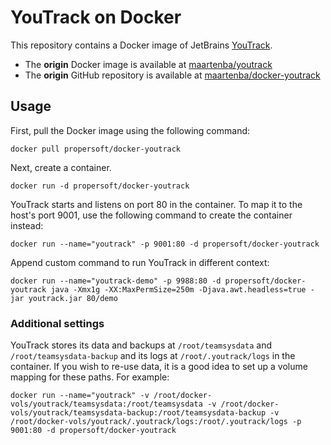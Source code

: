 # YouTrack on Docker

This repository contains a Docker image of JetBrains [YouTrack](http://www.jetbrains.com/youtrack).

* The **origin** Docker image is available at [maartenba/youtrack](https://registry.hub.docker.com/u/maartenba/youtrack)
* The **origin** GitHub repository is available at [maartenba/docker-youtrack](https://github.com/maartenba/docker-youtrack)

## Usage

First, pull the Docker image using the following command:

	docker pull propersoft/docker-youtrack

Next, create a container.

	docker run -d propersoft/docker-youtrack

YouTrack starts and listens on port 80 in the container. To map it to the host's port 9001, use the following command to create the container instead:

	docker run --name="youtrack" -p 9001:80 -d propersoft/docker-youtrack

Append custom command to run YouTrack in different context:

```
docker run --name="youtrack-demo" -p 9988:80 -d propersoft/docker-youtrack java -Xmx1g -XX:MaxPermSize=250m -Djava.awt.headless=true -jar youtrack.jar 80/demo
```

### Additional settings

YouTrack stores its data and backups at ```/root/teamsysdata``` and ```/root/teamsysdata-backup```
and its logs at `/root/.youtrack/logs` in the container.
If you wish to re-use data, it is a good idea to set up a volume mapping for these paths. For example:

	docker run --name="youtrack" -v /root/docker-vols/youtrack/teamsysdata:/root/teamsysdata -v /root/docker-vols/youtrack/teamsysdata-backup:/root/teamsysdata-backup -v /root/docker-vols/youtrack/.youtrack/logs:/root/.youtrack/logs -p 9001:80 -d propersoft/docker-youtrack
